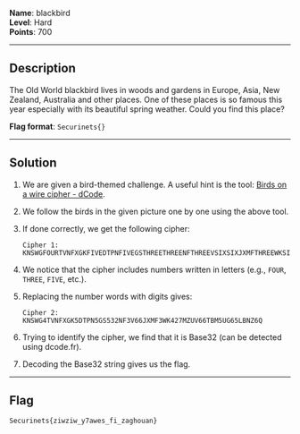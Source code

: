 

**Name**: blackbird  
**Level**: Hard  
**Points**: 700  

---


## Description

The Old World blackbird lives in woods and gardens in Europe, Asia, New Zealand, Australia and other places. One of these places is so famous this year especially with its beautiful spring weather. Could you find this place?

**Flag format**: `Securinets{}`

---

## Solution

1. We are given a bird-themed challenge. A useful hint is the tool: [Birds on a wire cipher - dCode](https://www.dcode.fr/chiffre-oiseaux-sur-un-fil).
2. We follow the birds in the given picture one by one using the above tool.
3. If done correctly, we get the following cipher:

   ```
   Cipher 1: KNSWGFOURTVNFXGKFIVEDTPNFIVEGSTHREETHREENFTHREEVSIXSIXJXMFTHREEWKSIXFOURSEVENTWOZMZUVSIXSIXTBMFIVEUGSIXFIVELBNZSIXQ
   ```

4. We notice that the cipher includes numbers written in letters (e.g., `FOUR`, `THREE`, `FIVE`, etc.).
5. Replacing the number words with digits gives:

   ```
   Cipher 2: KNSWG4TVNFXGK5DTPN5GS532NF3V66JXMF3WK427MZUV66TBM5UG65LBNZ6Q
   ```

6. Trying to identify the cipher, we find that it is Base32 (can be detected using dcode.fr).
7. Decoding the Base32 string gives us the flag.

---

## Flag

```
Securinets{ziwziw_y7awes_fi_zaghouan}
```